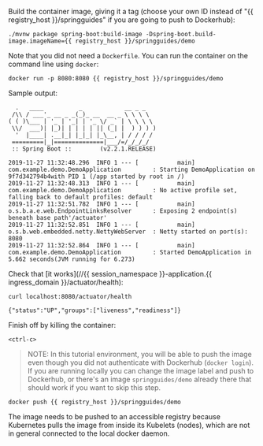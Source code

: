 Build the container image, giving it a tag (choose your own ID instead of "{{ registry_host }}/springguides" if you are going to push to Dockerhub):

```execute
./mvnw package spring-boot:build-image -Dspring-boot.build-image.imageName={{ registry_host }}/springguides/demo
```

Note that you did not need a `Dockerfile`. You can run the container on the command line using `docker`:

```execute
docker run -p 8080:8080 {{ registry_host }}/springguides/demo
```

Sample output:

```
  .   ____          _            __ _ _
 /\\ / ___'_ __ _ _(_)_ __  __ _ \ \ \ \
( ( )\___ | '_ | '_| | '_ \/ _` | \ \ \ \
 \\/  ___)| |_)| | | | | || (_| |  ) ) ) )
  '  |____| .__|_| |_|_| |_\__, | / / / /
 =========|_|==============|___/=/_/_/_/
 :: Spring Boot ::        (v2.2.1.RELEASE)

2019-11-27 11:32:48.296  INFO 1 --- [           main] com.example.demo.DemoApplication         : Starting DemoApplication on 9f7d342794b4with PID 1 (/app started by root in /)
2019-11-27 11:32:48.313  INFO 1 --- [           main] com.example.demo.DemoApplication         : No active profile set, falling back to default profiles: default
2019-11-27 11:32:51.782  INFO 1 --- [           main] o.s.b.a.e.web.EndpointLinksResolver      : Exposing 2 endpoint(s) beneath base path'/actuator'
2019-11-27 11:32:52.851  INFO 1 --- [           main] o.s.b.web.embedded.netty.NettyWebServer  : Netty started on port(s): 8080
2019-11-27 11:32:52.864  INFO 1 --- [           main] com.example.demo.DemoApplication         : Started DemoApplication in 5.662 seconds(JVM running for 6.273)
```

Check that [it works](//{{ session_namespace }}-application.{{ ingress_domain }}/actuator/health):

```execute-2
curl localhost:8080/actuator/health
```

```
{"status":"UP","groups":["liveness","readiness"]}
```

Finish off by killing the container:

```execute-1
<ctrl-c>
```

> NOTE: In this tutorial environment, you will be able to push the image even though you did not authenticate with Dockerhub (`docker login`). If you are running locally you can change the image label and push to Dockerhub, or there's an image `springguides/demo` already there that should work if you want to skip this step.

```execute
docker push {{ registry_host }}/springguides/demo
```

The image needs to be pushed to an accessible registry because Kubernetes pulls the image from inside its Kubelets (nodes), which are not in general connected to the local docker daemon.
